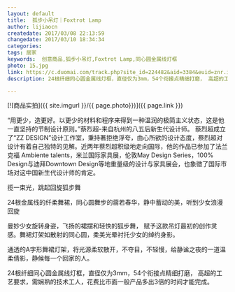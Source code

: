 ```yaml
---
layout: default
title:  狐步小吊灯｜Foxtrot Lamp
author: lijiaocn
createdate: 2017/03/08 22:13:59
changedate: 2017/03/10 18:34:34
categories:
tags: 居家
keywords:  创意商品,狐步小吊灯,Foxtrot Lamp,同心圆金属线灯框
photo: 15.jpg
link: https://c.duomai.com/track.php?site_id=224482&aid=3384&euid=znr.io&t=http%3A%2F%2Fzaozuo.com%2Fitem%2F300156&DMHigh=1
description: 24根纤细同心圆金属线灯框，直径仅为3mm，54个衔接点精细打磨， 高超的工艺要求，需娴熟的技术工人，花费比市面一般产品多出3倍的时间才能完成。

---
```


[![商品实拍]({{ site.imgurl }}/{{ page.photo}})]({{ page.link }})

“用更少，造更好。以更少的材料和程序来得到一种温润的极简主义状态，这是他一直坚持的节制设计原则。”蔡烈超-来自杭州的八五后新生代设计师。 蔡烈超成立了“ZZ DESIGN”设计工作室，秉持著拒绝浮夸，由心所欲的设计态度，蔡烈超对设计有着自己独特的见解。近两年蔡烈超积级地走向国际，他的作品已参加了法兰克福 Ambiente talents，米兰国际家具展，伦敦May Design Series，100% Design与迪拜Downtown Design等地重量级的设计与家具展会，也象徵了国际市场对这中国新生代设计师的肯定。

揽一束光，跳起回旋狐步舞

24根金属线的纤柔舞裙，同心圆舞步的蓊若春华，静中蓄动的美，听到少女浪漫回旋

曼妙少女旋转身姿，飞扬的裙摆和轻快的狐步舞， 赋予这款吊灯最初的创作灵感。舞裙灯架如散射的同心圆，柔美光晕衬托少女的绰约身影。

通透的A字形舞裙灯架，将光源柔软散开，不夺目，不轻慢，给静谧之夜的一道温柔倩影，静候每一个回家的人。

24根纤细同心圆金属线灯框，直径仅为3mm，54个衔接点精细打磨， 高超的工艺要求，需娴熟的技术工人，花费比市面一般产品多出3倍的时间才能完成。
